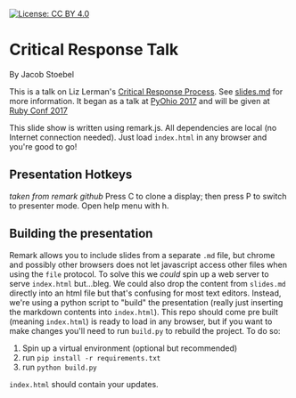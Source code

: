 [![License: CC BY 4.0](https://licensebuttons.net/l/by/4.0/80x15.png)](https://creativecommons.org/licenses/by/4.0/)

# Critical Response Talk
By Jacob Stoebel

This is a talk on Liz Lerman's [Critical Response Process](https://lizlerman.com/critical-response-process/). See [slides.md](slides.md) for more information. It began as a talk at [PyOhio 2017](https://pyohio.org/) and will be given at [Ruby Conf 2017](http://rubyconf.org/program#session-214)

This slide show is written using remark.js. All dependencies are local (no Internet connection needed). Just load `index.html` in any browser and you're good to go!

## Presentation Hotkeys

_taken from remark github_ 
Press C to clone a display; then press P to switch to presenter mode. Open help menu with h.

## Building the presentation

Remark allows you to include slides from a separate `.md` file, but chrome and possibly other browsers does not let javascript access other files when using the `file` protocol. To solve this we _could_ spin up a web server to serve `index.html` but...bleg. We could also drop the content from `slides.md` directly into an html file but that's confusing for most text editors. Instead, we're using a python script to "build" the presentation (really just inserting the markdown contents into `index.html`). This repo should come pre built (meaning `index.html`) is ready to load in any browser, but if you want to make changes you'll need to run `build.py` to rebuild the project. To do so:

1. Spin up a virtual environment (optional but recommended)
1. run `pip install -r requirements.txt`
1. run `python build.py`

`index.html` should contain your updates.
